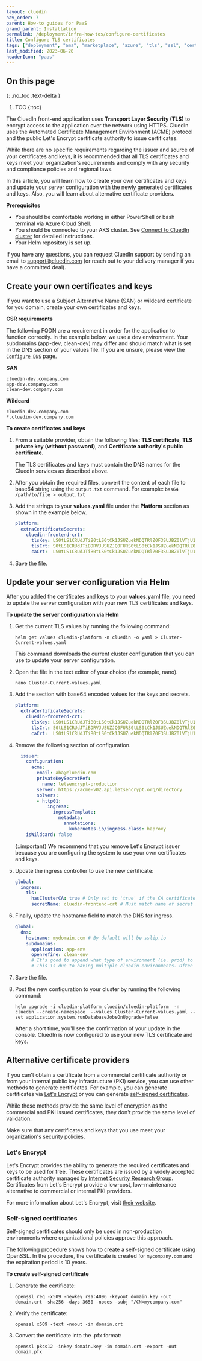 ```yaml
---
layout: cluedin
nav_order: 7
parent: How-to guides for PaaS
grand_parent: Installation
permalink: /deployment/infra-how-tos/configure-certificates
title: Configure TLS certificates
tags: ["deployment", "ama", "marketplace", "azure", "tls", "ssl", "certificates"]
last_modified: 2023-06-20
headerIcon: "paas"
---
```

## On this page
{: .no_toc .text-delta }
1. TOC
{:toc}

The CluedIn front-end application uses **Transport Layer Security (TLS)** to encrypt access to the application over the network using HTTPS. CluedIn uses the Automated Certificate Management Environment (ACME) protocol and the public  Let's Encrypt certificate authority to issue certificates.

While there are no specific requirements regarding the issuer and source of your certificates and keys, it is recommended that all TLS certificates and keys meet your organization's requirements and comply with any security and compliance policies and regional laws.

In this article, you will learn how to create your own certificates and keys and update your server configuration with the newly generated certificates and keys. Also, you will learn about alternative certificate providers.

**Prerequisites**

- You should be comfortable working in either PowerShell or bash terminal via Azure Cloud Shell.
- You should be connected to your AKS cluster. See [Connect to CluedIn cluster](/paas-operations/configuration/connect-to-cluedin) for detailed instructions.
- Your Helm repository is set up.

If you have any questions, you can request CluedIn support by sending an email to <a href="mailto:support@cluedin.com">support@cluedin.com</a> (or reach out to your delivery manager if you have a committed deal).

## Create your own certificates and keys

If you want to use a Subject Alternative Name (SAN) or wildcard certificate for you domain, create your own certificates and keys.

**CSR requirements**

The following FQDN are a requirement in order for the application to function correctly. In the example below, we use a dev environment. Your subdomains (app-dev, clean-dev) may differ and should match what is set in the DNS section of your values file. If you are unsure, please view the [`Configure DNS`](/deployment/infra-how-tos/configure-dns) page.

**SAN**
```
cluedin-dev.company.com
app-dev.company.com
clean-dev.company.com
```

**Wildcard**
```
cluedin-dev.company.com
*.cluedin-dev.company.com
```

**To create certificates and keys**

1. From a suitable provider, obtain the following files: **TLS certificate**, **TLS private key (without password)**, and **Certificate authority's public certificate**.

    The TLS certificates and keys must contain the DNS names for the CluedIn services as described above.

2. After you obtain the required files, convert the content of each file to base64 string using the `output.txt` command. For example: `bas64 /path/to/file > output.txt`

3. Add the strings to your **values.yaml** file under the **Platform** section as shown in the example below.

    ```yaml
    platform:
      extraCertificateSecrets:
        cluedin-frontend-crt:
          tlsKey: LS0tLS1CRUdJTiB0tLS0tCk1JSUZuekNDQTRlZ0F3SUJBZ0lVTjU1RW95TkVPK3=
          tlsCrt: S0tLS1CRUdJTiBDRVJUSUZJQ0FURS0tLS0tCk1JSUZuekNDQTRlZ0F3SUJBZ=
          caCrt:  LS0tLS1CRUdJTiB0tLS0tCk1JSUZuekNDQTRlZ0F3SUJBZ0lVTjU1RW95TkVPK3=
    ```

4. Save the file.

## Update your server configuration via Helm

After you added the certificates and keys to your **values.yaml** file, you need to update the server configuration with your new TLS certificates and keys.

**To update the server configuration via Helm**

1. Get the current TLS values by running the following command:

    ```
    helm get values cluedin-platform -n cluedin -o yaml > Cluster-Current-values.yaml
    ```

    This command downloads the current cluster configuration that you can use to update your server configuration.

2. Open the file in the text editor of your choice (for example, nano).

    ```
    nano Cluster-Current-values.yaml
    ```

3. Add the section with base64 encoded values for the keys and secrets.

    ```yaml
    platform:
      extraCertificateSecrets:
        cluedin-frontend-crt:
          tlsKey: LS0tLS1CRUdJTiB0tLS0tCk1JSUZuekNDQTRlZ0F3SUJBZ0lVTjU1RW95TkVPK3=
          tlsCrt: S0tLS1CRUdJTiBDRVJUSUZJQ0FURS0tLS0tCk1JSUZuekNDQTRlZ0F3SUJBZ=
          caCrt:  LS0tLS1CRUdJTiB0tLS0tCk1JSUZuekNDQTRlZ0F3SUJBZ0lVTjU1RW95TkVPK3= # Optional. Used for self-signed or missing CA certificates. Needs global.ingress.tls.hasClusterCA set to 'true' to be used.
    ```

4. Remove the following section of configuration.

    ```yaml
      issuer:
        configuration:
          acme:
            email: aba@cluedin.com
            privateKeySecretRef:
              name: letsencrypt-production
            server: https://acme-v02.api.letsencrypt.org/directory
            solvers:
            - http01:
                ingress:
                  ingressTemplate:
                    metadata:
                      annotations:
                        kubernetes.io/ingress.class: haproxy
        isWildcard: false
    ```

    {:.important}
    We recommend that you remove Let's Encrypt issuer because you are configuring the system to use your own certificates and keys.

5. Update the ingress controller to use the new certificate:

    ```yaml
    global:
      ingress:
        tls:
          hasClusterCA: true # Only set to 'true' if the CA certificate is not publicly trusted.
          secretName: cluedin-frontend-crt # Must match name of secret in platform.extraCertificateSecrets
    ```

6. Finally, update the hostname field to match the DNS for ingress.

    ```yaml
    global:
      dns:
        hostname: mydomain.com # By default will be sslip.io
        subdomains:
          application: app-env
          openrefine: clean-env
          # It's good to append what type of environment (ie. prod) to the end of app and clean.
          # This is due to having multiple cluedin environments. Often the base domain is shared between all 3, but sub-domains shouldn't clash.
    ```

7. Save the file.

8. Post the new configuration to your cluster by running the following command:

    ```
    helm upgrade -i cluedin-platform cluedin/cluedin-platform  -n cluedin --create-namespace  --values Cluster-Current-values.yaml --set application.system.runDatabaseJobsOnUpgrade=false
    ```

    After a short time, you'll see the confirmation of your update in the console. CluedIn is now configured to use your new TLS certificate and keys.

## Alternative certificate providers

If you can't obtain a certificate from a commercial certificate authority or from your internal public key infrastructure (PKI) service, you can use other methods to generate certificates. For example, you can generate certificates via [Let's Encrypt](#lets-encrypt) or you can generate [self-signed certificates](#self-signed-certificates).

While these methods provide the same level of encryption as the commercial and PKI issued certificates, they don't provide the same level of validation.

Make sure that any certificates and keys that you use meet your organization's security policies.

### Let's Encrypt

Let's Encrypt provides the ability to generate the required certificates and keys to be used for free. These certificates are issued by a widely accepted certificate authority managed by  [Internet Security Research Group](https://www.abetterinternet.org/). Certificates from Let's Encrypt provide a low-cost, low-maintenance alternative to commercial or internal PKI providers.

For more information about Let's Encrypt, visit [their website](https://letsencrypt.org/).

### Self-signed certificates

Self-signed certificates should only be used in non-production environments where organizational policies approve this approach.

The following procedure shows how to create a self-signed certificate using OpenSSL. In the procedure, the certificate is created for `mycompany.com` and the expiration period is 10 years.

**To create self-signed certificate**

1. Generate the certificate:

    ```
    openssl req -x509 -newkey rsa:4096 -keyout domain.key -out domain.crt -sha256 -days 3650 -nodes -subj "/CN=mycompany.com"
    ```

1. Verify the certificate:

    ```
    openssl x509 -text -noout -in domain.crt
    ```

1. Convert the certificate into the .pfx format:

    ```
    openssl pkcs12 -inkey domain.key -in domain.crt -export -out domain.pfx
    ```
